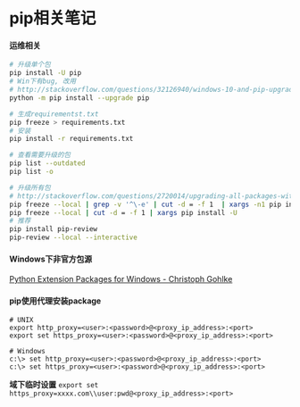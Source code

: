 pip相关笔记
==========

#### 运维相关

``` bash
# 升级单个包
pip install -U pip
# Win下有bug, 改用
# http://stackoverflow.com/questions/32126940/windows-10-and-pip-upgrading-access-denied
python -m pip install --upgrade pip

# 生成requirementst.txt
pip freeze > requirements.txt
# 安装
pip install -r requirements.txt

# 查看需要升级的包
pip list --outdated
pip list -o

# 升级所有包
# http://stackoverflow.com/questions/2720014/upgrading-all-packages-with-pip
pip freeze --local | grep -v '^\-e' | cut -d = -f 1  | xargs -n1 pip install -U
pip freeze --local | cut -d = -f 1 | xargs pip install -U
# 推荐
pip install pip-review
pip-review --local --interactive
```

#### Windows下非官方包源

[Python Extension Packages for Windows - Christoph Gohlke](http://www.lfd.uci.edu/~gohlke/pythonlibs/)



#### pip使用代理安装package
``` shell
# UNIX
export http_proxy=<user>:<password>@<proxy_ip_address>:<port>
export set https_proxy=<user>:<password>@<proxy_ip_address>:<port>

# Windows
c:\> set http_proxy=<user>:<password>@<proxy_ip_address>:<port>
c:\> set https_proxy=<user>:<password>@<proxy_ip_address>:<port>
```

**域下临时设置**
`export set https_proxy=xxxx.com\\user:pwd@<proxy_ip_address>:<port>`
